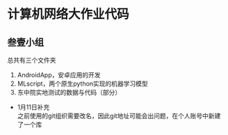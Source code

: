 # 计算机网络大作业代码
## 叁壹小组
总共有三个文件夹
1. AndroidApp，安卓应用的开发
2. MLscript，两个原生python实现的机器学习模型
3. 东中院实地测试的数据与代码（部分）


- 1月11日补充  
之前使用的git组织需要改名，因此git地址可能会出问题，在个人账号中新建了一个库
